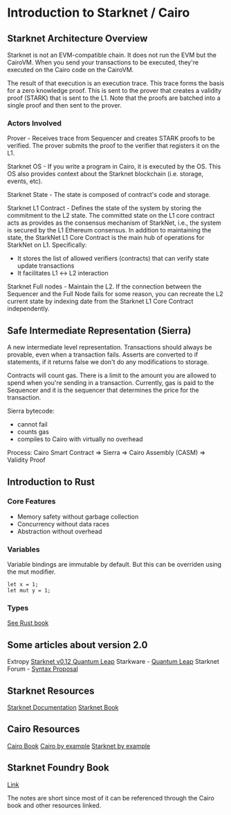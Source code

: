 # Introduction to Starknet / Cairo

## Starknet Architecture Overview

Starknet is not an EVM-compatible chain. It does not run the EVM but the CairoVM. When you send your transactions to be executed, they're executed on the Cairo code on the CairoVM. 

The result of that execution is an execution trace. This trace forms the basis for a zero knowledge proof. This is sent to the prover that creates a validity proof (STARK) that is sent to the L1. Note that the proofs are batched into a single proof and then sent to the prover. 

### Actors Involved

Prover - Receives trace from Sequencer and creates STARK proofs to be verified. The prover submits the proof to the verifier that registers it on the L1.

Starknet OS - If you write a program in Cairo, it is executed by the OS. This OS also provides context about the Starknet blockchain (i.e. storage, events, etc).

Starknet State - The state is composed of contract's code and storage. 

Starknet L1 Contract - Defines the state of the system by storing the
commitment to the L2 state. The committed state on the L1 core contract acts as provides as the consensus mechanism of StarkNet, i.e., the system is secured by the L1 Ethereum consensus. In addition to maintaining the state, the StarkNet L1 Core Contract is the main hub of operations for StarkNet on L1. Specifically:
 - It stores the list of allowed verifiers (contracts) that can verify state update transactions
 - It facilitates L1 ↔ L2 interaction

Starknet Full nodes - Maintain the L2. If the connection between the Sequencer and the Full Node fails for some reason, you can recreate the L2 current state by indexing date from the Starknet L1 Core Contract independently.

## Safe Intermediate Representation (Sierra)

A new intermediate level representation. Transactions should always be provable, even when a transaction fails. Asserts are converted to if statements, if it returns false we don't do any modifications to storage.

Contracts will count gas. There is a limit to the amount you are allowed to spend when you're sending in a transaction. Currently, gas is paid to the Sequencer and it is the sequencer that determines the price for the transaction. 

Sierra bytecode:
 - cannot fail
 - counts gas
 - compiles to Cairo with virtually no overhead

Process:
Cairo Smart Contract => Sierra => Cairo Assembly (CASM) => Validity Proof

## Introduction to Rust

### Core Features
 - Memory safety without garbage collection
 - Concurrency without data races
 - Abstraction without overhead

### Variables

Variable bindings are immutable by default. But this can be overriden using the mut modifier. 

```
let x = 1;
let mut y = 1;
```

### Types

[See Rust book](https://doc.rust-lang.org/book/ch03-02-data-types.html)

## Some articles about version 2.0
Extropy [Starknet v0.12 Quantum Leap](https://extropy-io.medium.com/starknet-v0-12-quantum-leap-33f5103d68ce)
Starkware - [Quantum Leap](https://starkware.co/resource/starknet-quantum-leap-major-throughput-improvements-are-here/)
Starknet Forum - [Syntax Proposal](https://community.starknet.io/t/cairo-1-contract-syntax-is-evolving/94794)

## Starknet Resources
[Starknet Documentation](https://docs.starknet.io/documentation/)
[Starknet Book](https://book.starknet.io/)

## Cairo Resources
[Cairo Book](https://book.cairo-lang.org/)
[Cairo by example](https://cairo-by-example.com/)
[Starknet by example](https://starknet-by-example.voyager.online/)

## Starknet Foundry Book

[Link](https://foundry-rs.github.io/starknet-foundry/)

The notes are short since most of it can be referenced through the Cairo book and other resources linked.